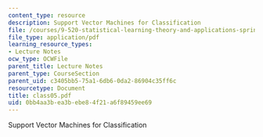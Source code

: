 ```yaml
---
content_type: resource
description: Support Vector Machines for Classification
file: /courses/9-520-statistical-learning-theory-and-applications-spring-2003/0bb4aa3bea3bebe84f21a6f89459ee69_class05.pdf
file_type: application/pdf
learning_resource_types:
- Lecture Notes
ocw_type: OCWFile
parent_title: Lecture Notes
parent_type: CourseSection
parent_uid: c3405bb5-75a1-6db6-0da2-86904c35ff6c
resourcetype: Document
title: class05.pdf
uid: 0bb4aa3b-ea3b-ebe8-4f21-a6f89459ee69
---
```

Support Vector Machines for Classification

